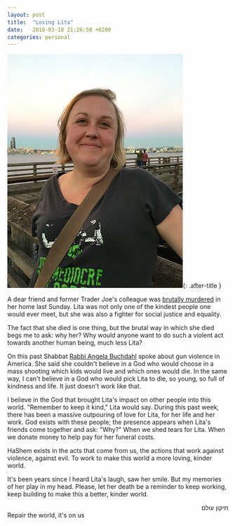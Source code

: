 ```yaml
---
layout: post
title:  "Losing Lita"
date:   2018-03-18 21:26:58 +0200
categories: personal
---
```


![Lita pic](/assets/images/lita2.jpg){: .after-title }
<br/>

A dear friend and former Trader Joe's colleague was 
[brutally murdered](http://q13fox.com/2018/03/14/woman-found-murdered-inside-wallingford-home-described-as-a-glue-of-the-neigbhorhood/) in her home last Sunday. Lita was not only one of the kindest people one would ever meet, but she was also a fighter for social justice and equality.

The fact that she died is one thing, but the brutal way in which she died begs me to ask: why her? Why would anyone want to do such a violent act towards another human being, much less Lita?

On this past Shabbat [Rabbi Angela Buchdahl](https://en.wikipedia.org/wiki/Angela_Warnick_Buchdahl) spoke about gun violence in America. She said she couldn't believe in a God who would choose in a mass shooting which kids would live and which ones would die. In the same way, I can't believe in a God who would pick Lita to die, so young, so full of kindness and life. It just doesn't work like that.

I believe in the God that brought Lita's impact on other people into this world. "Remember to keep it kind," Lita would say. During this past week, there has been a massive outpouring of love for Lita, for her life and her work. God exists with these people; the presence appears when Lita's friends come together and ask: "Why?" When we shed tears for Lita. When we donate money to help pay for her funeral costs.

HaShem exists in the acts that come from us, the actions that work against violence, against evil. To work to make this world a more loving, kinder world.

It's been years since I heard Lita's laugh, saw her smile. But my memories of her play in my head. Please, let her death be a reminder to keep working, keep building to make this a better, kinder world.

<div dir="rtl">תיקון עולם</div>
Repair the world, it's on us